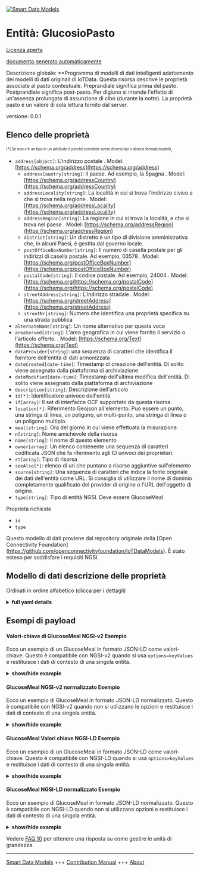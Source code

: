 <!-- 10-Header -->  
[![Smart Data Models](https://smartdatamodels.org/wp-content/uploads/2022/01/SmartDataModels_logo.png "Logo")](https://smartdatamodels.org)  
Entità: GlucosioPasto  
=====================<!-- /10-Header -->  
<!-- 15-License -->  
[Licenza aperta](https://github.com/smart-data-models//dataModel.OCF/blob/master/GlucoseMeal/LICENSE.md)  
[documento generato automaticamente](https://docs.google.com/presentation/d/e/2PACX-1vTs-Ng5dIAwkg91oTTUdt8ua7woBXhPnwavZ0FxgR8BsAI_Ek3C5q97Nd94HS8KhP-r_quD4H0fgyt3/pub?start=false&loop=false&delayms=3000#slide=id.gb715ace035_0_60)  
<!-- /15-License -->  
<!-- 20-Description -->  
Descrizione globale: **Programma di modelli di dati intelligenti adattamento dei modelli di dati originali di IoTData. Questa risorsa descrive le proprietà associate al pasto contestuale. Preprandiale significa prima del pasto. Postprandiale significa post-pasto. Per digiuno si intende l'effetto di un'assenza prolungata di assunzione di cibo (durante la notte). La proprietà pasto è un valore di sola lettura fornito dal server.  
versione: 0.0.1  
<!-- /20-Description -->  
<!-- 30-PropertiesList -->  

## Elenco delle proprietà  

<sup><sub>[*] Se non c'è un tipo in un attributo è perché potrebbe avere diversi tipi o diversi formati/modelli</sub></sup>.  
- `address[object]`: L'indirizzo postale  . Model: [https://schema.org/address](https://schema.org/address)	- `addressCountry[string]`: Il paese. Ad esempio, la Spagna  . Model: [https://schema.org/addressCountry](https://schema.org/addressCountry)  
	- `addressLocality[string]`: La località in cui si trova l'indirizzo civico e che si trova nella regione  . Model: [https://schema.org/addressLocality](https://schema.org/addressLocality)  
	- `addressRegion[string]`: La regione in cui si trova la località, e che si trova nel paese  . Model: [https://schema.org/addressRegion](https://schema.org/addressRegion)  
	- `district[string]`: Un distretto è un tipo di divisione amministrativa che, in alcuni Paesi, è gestita dal governo locale.    
	- `postOfficeBoxNumber[string]`: Il numero di casella postale per gli indirizzi di casella postale. Ad esempio, 03578  . Model: [https://schema.org/postOfficeBoxNumber](https://schema.org/postOfficeBoxNumber)  
	- `postalCode[string]`: Il codice postale. Ad esempio, 24004  . Model: [https://schema.org/https://schema.org/postalCode](https://schema.org/https://schema.org/postalCode)  
	- `streetAddress[string]`: L'indirizzo stradale  . Model: [https://schema.org/streetAddress](https://schema.org/streetAddress)  
	- `streetNr[string]`: Numero che identifica una proprietà specifica su una strada pubblica    
- `alternateName[string]`: Un nome alternativo per questa voce  - `areaServed[string]`: L'area geografica in cui viene fornito il servizio o l'articolo offerto.  . Model: [https://schema.org/Text](https://schema.org/Text)- `dataProvider[string]`: una sequenza di caratteri che identifica il fornitore dell'entità di dati armonizzata  - `dateCreated[date-time]`: Timestamp di creazione dell'entità. Di solito viene assegnato dalla piattaforma di archiviazione  - `dateModified[date-time]`: Timestamp dell'ultima modifica dell'entità. Di solito viene assegnato dalla piattaforma di archiviazione  - `description[string]`: Descrizione dell'articolo  - `id[*]`: Identificatore univoco dell'entità  - `if[array]`: Il set di interfacce OCF supportato da questa risorsa.  - `location[*]`: Riferimento Geojson all'elemento. Può essere un punto, una stringa di linea, un poligono, un multi-punto, una stringa di linea o un poligono multiplo.  - `meal[string]`: Ora del giorno in cui viene effettuata la misurazione.  - `n[string]`: Nome amichevole della risorsa  - `name[string]`: Il nome di questo elemento  - `owner[array]`: Un elenco contenente una sequenza di caratteri codificata JSON che fa riferimento agli ID univoci dei proprietari.  - `rt[array]`: Tipo di risorsa  - `seeAlso[*]`: elenco di uri che puntano a risorse aggiuntive sull'elemento  - `source[string]`: Una sequenza di caratteri che indica la fonte originale dei dati dell'entità come URL. Si consiglia di utilizzare il nome di dominio completamente qualificato del provider di origine o l'URL dell'oggetto di origine.  - `type[string]`: Tipo di entità NGSI. Deve essere GlucoseMeal  <!-- /30-PropertiesList -->  
<!-- 35-RequiredProperties -->  
Proprietà richieste  
- `id`  - `type`  <!-- /35-RequiredProperties -->  
<!-- 40-RequiredProperties -->  
Questo modello di dati proviene dal repository originale della [Open Connectivity Foundation] (https://github.com/openconnectivityfoundation/IoTDataModels). È stato esteso per soddisfare i requisiti NGSI.  
<!-- /40-RequiredProperties -->  
<!-- 50-DataModelHeader -->  
## Modello di dati descrizione delle proprietà  
Ordinati in ordine alfabetico (clicca per i dettagli)  
<!-- /50-DataModelHeader -->  
<!-- 60-ModelYaml -->  
<details><summary><strong>full yaml details</strong></summary>    
```yaml  
GlucoseMeal:    
  description: Smart Data Models Program adaptation of the original IoTData data Models. This Resource describes the Properties associated with context meal. Preprandial means pre-meal. Postprandial means post-meal. Fasting means the effect of long-term absence of food intake (overnight). The meal Property is a read-only value that is provided by the Server.    
  properties:    
    address:    
      description: The mailing address    
      properties:    
        addressCountry:    
          description: 'The country. For example, Spain'    
          type: string    
          x-ngsi:    
            model: https://schema.org/addressCountry    
            type: Property    
        addressLocality:    
          description: 'The locality in which the street address is, and which is in the region'    
          type: string    
          x-ngsi:    
            model: https://schema.org/addressLocality    
            type: Property    
        addressRegion:    
          description: 'The region in which the locality is, and which is in the country'    
          type: string    
          x-ngsi:    
            model: https://schema.org/addressRegion    
            type: Property    
        district:    
          description: 'A district is a type of administrative division that, in some countries, is managed by the local government'    
          type: string    
          x-ngsi:    
            type: Property    
        postOfficeBoxNumber:    
          description: 'The post office box number for PO box addresses. For example, 03578'    
          type: string    
          x-ngsi:    
            model: https://schema.org/postOfficeBoxNumber    
            type: Property    
        postalCode:    
          description: 'The postal code. For example, 24004'    
          type: string    
          x-ngsi:    
            model: https://schema.org/https://schema.org/postalCode    
            type: Property    
        streetAddress:    
          description: The street address    
          type: string    
          x-ngsi:    
            model: https://schema.org/streetAddress    
            type: Property    
        streetNr:    
          description: Number identifying a specific property on a public street    
          type: string    
          x-ngsi:    
            type: Property    
      type: object    
      x-ngsi:    
        model: https://schema.org/address    
        type: Property    
    alternateName:    
      description: An alternative name for this item    
      type: string    
      x-ngsi:    
        type: Property    
    areaServed:    
      description: The geographic area where a service or offered item is provided    
      type: string    
      x-ngsi:    
        model: https://schema.org/Text    
        type: Property    
    dataProvider:    
      description: A sequence of characters identifying the provider of the harmonised data entity    
      type: string    
      x-ngsi:    
        type: Property    
    dateCreated:    
      description: Entity creation timestamp. This will usually be allocated by the storage platform    
      format: date-time    
      type: string    
      x-ngsi:    
        type: Property    
    dateModified:    
      description: Timestamp of the last modification of the entity. This will usually be allocated by the storage platform    
      format: date-time    
      type: string    
      x-ngsi:    
        type: Property    
    description:    
      description: A description of this item    
      type: string    
      x-ngsi:    
        type: Property    
    id:    
      anyOf:    
        - description: Identifier format of any NGSI entity    
          maxLength: 256    
          minLength: 1    
          pattern: ^[\w\-\.\{\}\$\+\*\[\]`|~^@!,:\\]+$    
          type: string    
          x-ngsi:    
            type: Property    
        - description: Identifier format of any NGSI entity    
          format: uri    
          type: string    
          x-ngsi:    
            type: Property    
      description: Unique identifier of the entity    
      x-ngsi:    
        type: Property    
    if:    
      description: The OCF Interface set supported by this Resource    
      items:    
        enum:    
          - oic.if.s    
          - oic.if.baseline    
        maxLength: 64    
        type: string    
      minItems: 1    
      readOnly: true    
      type: array    
      uniqueItems: true    
      x-ngsi:    
        type: Property    
    location:    
      description: 'Geojson reference to the item. It can be Point, LineString, Polygon, MultiPoint, MultiLineString or MultiPolygon'    
      oneOf:    
        - description: Geojson reference to the item. Point    
          properties:    
            bbox:    
              items:    
                type: number    
              minItems: 4    
              type: array    
            coordinates:    
              items:    
                type: number    
              minItems: 2    
              type: array    
            type:    
              enum:    
                - Point    
              type: string    
          required:    
            - type    
            - coordinates    
          title: GeoJSON Point    
          type: object    
          x-ngsi:    
            type: GeoProperty    
        - description: Geojson reference to the item. LineString    
          properties:    
            bbox:    
              items:    
                type: number    
              minItems: 4    
              type: array    
            coordinates:    
              items:    
                items:    
                  type: number    
                minItems: 2    
                type: array    
              minItems: 2    
              type: array    
            type:    
              enum:    
                - LineString    
              type: string    
          required:    
            - type    
            - coordinates    
          title: GeoJSON LineString    
          type: object    
          x-ngsi:    
            type: GeoProperty    
        - description: Geojson reference to the item. Polygon    
          properties:    
            bbox:    
              items:    
                type: number    
              minItems: 4    
              type: array    
            coordinates:    
              items:    
                items:    
                  items:    
                    type: number    
                  minItems: 2    
                  type: array    
                minItems: 4    
                type: array    
              type: array    
            type:    
              enum:    
                - Polygon    
              type: string    
          required:    
            - type    
            - coordinates    
          title: GeoJSON Polygon    
          type: object    
          x-ngsi:    
            type: GeoProperty    
        - description: Geojson reference to the item. MultiPoint    
          properties:    
            bbox:    
              items:    
                type: number    
              minItems: 4    
              type: array    
            coordinates:    
              items:    
                items:    
                  type: number    
                minItems: 2    
                type: array    
              type: array    
            type:    
              enum:    
                - MultiPoint    
              type: string    
          required:    
            - type    
            - coordinates    
          title: GeoJSON MultiPoint    
          type: object    
          x-ngsi:    
            type: GeoProperty    
        - description: Geojson reference to the item. MultiLineString    
          properties:    
            bbox:    
              items:    
                type: number    
              minItems: 4    
              type: array    
            coordinates:    
              items:    
                items:    
                  items:    
                    type: number    
                  minItems: 2    
                  type: array    
                minItems: 2    
                type: array    
              type: array    
            type:    
              enum:    
                - MultiLineString    
              type: string    
          required:    
            - type    
            - coordinates    
          title: GeoJSON MultiLineString    
          type: object    
          x-ngsi:    
            type: GeoProperty    
        - description: Geojson reference to the item. MultiLineString    
          properties:    
            bbox:    
              items:    
                type: number    
              minItems: 4    
              type: array    
            coordinates:    
              items:    
                items:    
                  items:    
                    items:    
                      type: number    
                    minItems: 2    
                    type: array    
                  minItems: 4    
                  type: array    
                type: array    
              type: array    
            type:    
              enum:    
                - MultiPolygon    
              type: string    
          required:    
            - type    
            - coordinates    
          title: GeoJSON MultiPolygon    
          type: object    
          x-ngsi:    
            type: GeoProperty    
      x-ngsi:    
        type: GeoProperty    
    meal:    
      description: Time of day when the measurement is taken.    
      enum:    
        - preprandial    
        - postprandial    
        - fasting    
        - bedtime    
        - casual    
      readOnly: true    
      type: string    
      x-ngsi:    
        type: Property    
    n:    
      description: Friendly name of the Resource    
      maxLength: 64    
      readOnly: true    
      type: string    
      x-ngsi:    
        type: Property    
    name:    
      description: The name of this item    
      type: string    
      x-ngsi:    
        type: Property    
    owner:    
      description: A List containing a JSON encoded sequence of characters referencing the unique Ids of the owner(s)    
      items:    
        anyOf:    
          - description: Identifier format of any NGSI entity    
            maxLength: 256    
            minLength: 1    
            pattern: ^[\w\-\.\{\}\$\+\*\[\]`|~^@!,:\\]+$    
            type: string    
            x-ngsi:    
              type: Property    
          - description: Identifier format of any NGSI entity    
            format: uri    
            type: string    
            x-ngsi:    
              type: Property    
        description: Unique identifier of the entity    
        x-ngsi:    
          type: Property    
      type: array    
      x-ngsi:    
        type: Property    
    rt:    
      description: Resource Type    
      items:    
        enum:    
          - oic.r.glucose.meal    
        maxLength: 64    
        type: string    
      minItems: 1    
      readOnly: true    
      type: array    
      uniqueItems: true    
      x-ngsi:    
        type: Property    
    seeAlso:    
      description: list of uri pointing to additional resources about the item    
      oneOf:    
        - items:    
            format: uri    
            type: string    
          minItems: 1    
          type: array    
        - format: uri    
          type: string    
      x-ngsi:    
        type: Property    
    source:    
      description: 'A sequence of characters giving the original source of the entity data as a URL. Recommended to be the fully qualified domain name of the source provider, or the URL to the source object'    
      type: string    
      x-ngsi:    
        type: Property    
    type:    
      description: NGSI entity type. It has to be GlucoseMeal    
      enum:    
        - GlucoseMeal    
      type: string    
      x-ngsi:    
        type: Property    
  required:    
    - id    
    - type    
  type: object    
  x-derived-from: https://github.com/OpenInterConnect/IoTDataModels/blob/master/GlucoseMealResURI.swagger.json    
  x-disclaimer: 'Redistribution and use in source and binary forms, with or without modification, are permitted  provided that the license conditions are met. Copyleft (c) 2022 Contributors to Smart Data Models Program'    
  x-license-url: https://github.com/smart-data-models/dataModel.OCF/blob/master/GlucoseMeal/LICENSE.md    
  x-model-schema: https://smart-data-models.github.io/dataModel.IoTDataModels/GlucoseMeal/schema.json    
  x-model-tags: OCF    
  x-version: 0.0.1    
```  
</details>    
<!-- /60-ModelYaml -->  
<!-- 70-MiddleNotes -->  
<!-- /70-MiddleNotes -->  
<!-- 80-Examples -->  
## Esempi di payload  
#### Valori-chiave di GlucoseMeal NGSI-v2 Esempio  
Ecco un esempio di un GlucoseMeal in formato JSON-LD come valori-chiave. Questo è compatibile con NGSI-v2 quando si usa `options=keyValues` e restituisce i dati di contesto di una singola entità.  
<details><summary><strong>show/hide example</strong></summary>    
```json  
{  
    "id": "urn:ngsi-ld:GlucoseMeal:id:XLQI:55161502",  
    "dateCreated": "2018-01-26T01:51:09Z",  
    "dateModified": "2000-10-08T00:28:43Z",  
    "source": "Story country cup site real",  
    "name": "Help billion that bit south owner.",  
    "alternateName": "Quality all rich. Apply do work writer. Community camera deep mention along.",  
    "description": "Scene purpose participant school morning wish everything film. Even rock pretty sum",  
    "dataProvider": "Look better national none speech young where.",  
    "owner": [  
        "urn:ngsi-ld:GlucoseMeal:items:QNKH:66553031",  
        "urn:ngsi-ld:GlucoseMeal:items:HTKX:04734989"  
    ],  
    "seeAlso": [  
        "urn:ngsi-ld:GlucoseMeal:items:CRDB:94365951"  
    ],  
    "location": {  
        "type": "Point",  
        "coordinates": [  
            -14.45525,  
            -161.337485  
        ]  
    },  
    "address": {  
        "streetAddress": "However standard generation ground charge indeed today. Same water film pattern.",  
        "addressLocality": "Across feel happen. Scientist design effect although. Note conference powe",  
        "addressRegion": "Office southern before animal walk something. Always word truth image security dark although. Reduce individual act before medical.",  
        "addressCountry": "Need star sport. Ability impact race position involve.",  
        "postalCode": "Movemen",  
        "postOfficeBoxNumber": "Inside card many movie. Start college take sou",  
        "streetNr": "Range lay seven general. Org",  
        "district": "Nearly clear short play travel. Reflect energy produce drop. Tough hold speak also return always financial."  
    },  
    "areaServed": "Go three also bill member traditional keep. Result woman carry cell include especially Congress meet.",  
    "rt": [  
        "oic.r.glucose.meal"  
    ],  
    "meal": "preprandial",  
    "n": "Kind option indeed industry. Until claim citizen t",  
    "if": [  
        "oic.if.baseline"  
    ],  
    "type": "GlucoseMeal"  
}  
```  
</details>  
#### GlucoseMeal NGSI-v2 normalizzato Esempio  
Ecco un esempio di GlucoseMeal in formato JSON-LD normalizzato. Questo è compatibile con NGSI-v2 quando non si utilizzano le opzioni e restituisce i dati di contesto di una singola entità.  
<details><summary><strong>show/hide example</strong></summary>    
```json  
{  
    "id": "urn:ngsi-ld:GlucoseMeal:id:XLQI:55161502",  
    "dateCreated": {  
        "type": "DateTime",  
        "value": "2018-01-26T01:51:09Z"  
    },  
    "dateModified": {  
        "type": "DateTime",  
        "value": "2000-10-08T00:28:43Z"  
    },  
    "source": {  
        "type": "Text",  
        "value": "Story country cup site real"  
    },  
    "name": {  
        "type": "Text",  
        "value": "Help billion that bit south owner."  
    },  
    "alternateName": {  
        "type": "Text",  
        "value": "Quality all rich. Apply do work writer. Community camera deep mention along."  
    },  
    "description": {  
        "type": "Text",  
        "value": "Scene purpose participant school morning wish everything film. Even rock pretty sum"  
    },  
    "dataProvider": {  
        "type": "Text",  
        "value": "Look better national none speech young where."  
    },  
    "owner": {  
        "type": "StructuredValue",  
        "value": [  
            "urn:ngsi-ld:GlucoseMeal:items:QNKH:66553031",  
            "urn:ngsi-ld:GlucoseMeal:items:HTKX:04734989"  
        ]  
    },  
    "seeAlso": {  
        "type": "StructuredValue",  
        "value": [  
            "urn:ngsi-ld:GlucoseMeal:items:CRDB:94365951"  
        ]  
    },  
    "location": {  
        "type": "geo:json",  
        "value": {  
            "type": "Point",  
            "coordinates": [  
                -14.45525,  
                -161.337485  
            ]  
        }  
    },  
    "address": {  
        "type": "StructuredValue",  
        "value": {  
            "streetAddress": "However standard generation ground charge indeed today. Same water film pattern.",  
            "addressLocality": "Across feel happen. Scientist design effect although. Note conference powe",  
            "addressRegion": "Office southern before animal walk something. Always word truth image security dark although. Reduce individual act before medical.",  
            "addressCountry": "Need star sport. Ability impact race position involve.",  
            "postalCode": "Movemen",  
            "postOfficeBoxNumber": "Inside card many movie. Start college take sou",  
            "streetNr": "Range lay seven general. Org",  
            "district": "Nearly clear short play travel. Reflect energy produce drop. Tough hold speak also return always financial."  
        }  
    },  
    "areaServed": {  
        "type": "Text",  
        "value": "Go three also bill member traditional keep. Result woman carry cell include especially Congress meet."  
    },  
    "rt": {  
        "type": "StructuredValue",  
        "value": [  
            "oic.r.glucose.meal"  
        ]  
    },  
    "meal": {  
        "type": "Text",  
        "value": "preprandial"  
    },  
    "n": {  
        "type": "Text",  
        "value": "Kind option indeed industry. Until claim citizen t"  
    },  
    "if": {  
        "type": "StructuredValue",  
        "value": [  
            "oic.if.baseline"  
        ]  
    },  
    "type": "GlucoseMeal"  
}  
```  
</details>  
#### GlucoseMeal Valori chiave NGSI-LD Esempio  
Ecco un esempio di un GlucoseMeal in formato JSON-LD come valori-chiave. Questo è compatibile con NGSI-LD quando si usa `options=keyValues` e restituisce i dati di contesto di una singola entità.  
<details><summary><strong>show/hide example</strong></summary>    
```json  
{  
    "id": "urn:ngsi-ld:GlucoseMeal:id:XLQI:55161502",  
    "dateCreated": "2018-01-26T01:51:09Z",  
    "dateModified": "2000-10-08T00:28:43Z",  
    "source": "Story country cup site real",  
    "name": "Help billion that bit south owner.",  
    "alternateName": "Quality all rich. Apply do work writer. Community camera deep mention along.",  
    "description": "Scene purpose participant school morning wish everything film. Even rock pretty sum",  
    "dataProvider": "Look better national none speech young where.",  
    "owner": [  
        "urn:ngsi-ld:GlucoseMeal:items:QNKH:66553031",  
        "urn:ngsi-ld:GlucoseMeal:items:HTKX:04734989"  
    ],  
    "seeAlso": [  
        "urn:ngsi-ld:GlucoseMeal:items:CRDB:94365951"  
    ],  
    "location": {  
        "type": "Point",  
        "coordinates": [  
            -14.45525,  
            -161.337485  
        ]  
    },  
    "address": {  
        "streetAddress": "However standard generation ground charge indeed today. Same water film pattern.",  
        "addressLocality": "Across feel happen. Scientist design effect although. Note conference powe",  
        "addressRegion": "Office southern before animal walk something. Always word truth image security dark although. Reduce individual act before medical.",  
        "addressCountry": "Need star sport. Ability impact race position involve.",  
        "postalCode": "Movemen",  
        "postOfficeBoxNumber": "Inside card many movie. Start college take sou",  
        "streetNr": "Range lay seven general. Org",  
        "district": "Nearly clear short play travel. Reflect energy produce drop. Tough hold speak also return always financial."  
    },  
    "areaServed": "Go three also bill member traditional keep. Result woman carry cell include especially Congress meet.",  
    "rt": [  
        "oic.r.glucose.meal"  
    ],  
    "meal": "preprandial",  
    "n": "Kind option indeed industry. Until claim citizen t",  
    "if": [  
        "oic.if.baseline"  
    ],  
    "type": "GlucoseMeal",  
    "@context": [  
        "https://smartdatamodels.org/context.jsonld"  
    ]  
}  
```  
</details>  
#### GlucoseMeal NGSI-LD normalizzato Esempio  
Ecco un esempio di GlucoseMeal in formato JSON-LD normalizzato. Questo è compatibile con NGSI-LD quando non si utilizzano opzioni e restituisce i dati di contesto di una singola entità.  
<details><summary><strong>show/hide example</strong></summary>    
```json  
{  
    "id": "urn:ngsi-ld:GlucoseMeal:id:XLQI:55161502",  
    "dateCreated": {  
        "type": "Property",  
        "value": {  
            "@type": "DateTime",  
            "@value": "2018-01-26T01:51:09Z"  
        }  
    },  
    "dateModified": {  
        "type": "Property",  
        "value": {  
            "@type": "DateTime",  
            "@value": "2000-10-08T00:28:43Z"  
        }  
    },  
    "source": {  
        "type": "Property",  
        "value": "Story country cup site real"  
    },  
    "name": {  
        "type": "Property",  
        "value": "Help billion that bit south owner."  
    },  
    "alternateName": {  
        "type": "Property",  
        "value": "Quality all rich. Apply do work writer. Community camera deep mention along."  
    },  
    "description": {  
        "type": "Property",  
        "value": "Scene purpose participant school morning wish everything film. Even rock pretty sum"  
    },  
    "dataProvider": {  
        "type": "Property",  
        "value": "Look better national none speech young where."  
    },  
    "owner": {  
        "type": "Property",  
        "value": [  
            "urn:ngsi-ld:GlucoseMeal:items:QNKH:66553031",  
            "urn:ngsi-ld:GlucoseMeal:items:HTKX:04734989"  
        ]  
    },  
    "seeAlso": {  
        "type": "Property",  
        "value": [  
            "urn:ngsi-ld:GlucoseMeal:items:CRDB:94365951"  
        ]  
    },  
    "location": {  
        "type": "GeoProperty",  
        "value": {  
            "type": "Point",  
            "coordinates": [  
                -14.45525,  
                -161.337485  
            ]  
        }  
    },  
    "address": {  
        "type": "Property",  
        "value": {  
            "streetAddress": "However standard generation ground charge indeed today. Same water film pattern.",  
            "addressLocality": "Across feel happen. Scientist design effect although. Note conference powe",  
            "addressRegion": "Office southern before animal walk something. Always word truth image security dark although. Reduce individual act before medical.",  
            "addressCountry": "Need star sport. Ability impact race position involve.",  
            "postalCode": "Movemen",  
            "postOfficeBoxNumber": "Inside card many movie. Start college take sou",  
            "streetNr": "Range lay seven general. Org",  
            "district": "Nearly clear short play travel. Reflect energy produce drop. Tough hold speak also return always financial."  
        }  
    },  
    "areaServed": {  
        "type": "Property",  
        "value": "Go three also bill member traditional keep. Result woman carry cell include especially Congress meet."  
    },  
    "rt": {  
        "type": "Property",  
        "value": [  
            "oic.r.glucose.meal"  
        ]  
    },  
    "meal": {  
        "type": "Property",  
        "value": "preprandial"  
    },  
    "n": {  
        "type": "Property",  
        "value": "Kind option indeed industry. Until claim citizen t"  
    },  
    "if": {  
        "type": "Property",  
        "value": [  
            "oic.if.baseline"  
        ]  
    },  
    "type": "GlucoseMeal",  
    "@context": [  
        "https://smartdatamodels.org/context.jsonld"  
    ]  
}  
```  
</details><!-- /80-Examples -->  
<!-- 90-FooterNotes -->  
<!-- /90-FooterNotes -->  
<!-- 95-Units -->  
Vedere [FAQ 10](https://smartdatamodels.org/index.php/faqs/) per ottenere una risposta su come gestire le unità di grandezza.  
<!-- /95-Units -->  
<!-- 97-LastFooter -->  
---  
[Smart Data Models](https://smartdatamodels.org) +++ [Contribution Manual](https://bit.ly/contribution_manual) +++ [About](https://bit.ly/Introduction_SDM)<!-- /97-LastFooter -->  
